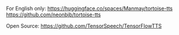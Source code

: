 For English only:
https://huggingface.co/spaces/Manmay/tortoise-tts
https://github.com/neonbjb/tortoise-tts


Open Source:
https://github.com/TensorSpeech/TensorFlowTTS